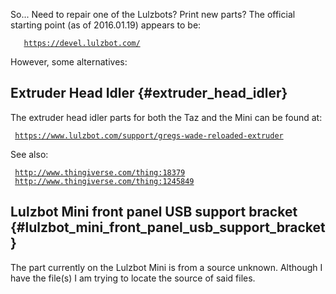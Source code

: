 So... Need to repair one of the Lulzbots? Print new parts? The official
starting point (as of 2016.01.19) appears to be:

`   `[`https://devel.lulzbot.com/`](https://devel.lulzbot.com/)

However, some alternatives:

## Extruder Head Idler {#extruder_head_idler}

The extruder head idler parts for both the Taz and the Mini can be found
at:

` `[`https://www.lulzbot.com/support/gregs-wade-reloaded-extruder`](https://www.lulzbot.com/support/gregs-wade-reloaded-extruder)

See also:

` `[`http://www.thingiverse.com/thing:18379`](http://www.thingiverse.com/thing:18379)\
` `[`http://www.thingiverse.com/thing:1245849`](http://www.thingiverse.com/thing:1245849)

## Lulzbot Mini front panel USB support bracket {#lulzbot_mini_front_panel_usb_support_bracket}

The part currently on the Lulzbot Mini is from a source unknown.
Although I have the file(s) I am trying to locate the source of said
files.
